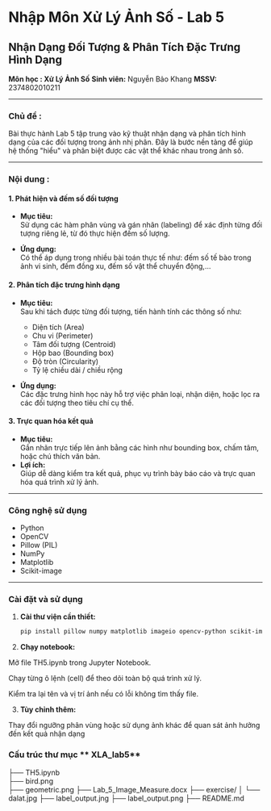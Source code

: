 # Nhập Môn Xử Lý Ảnh Số - Lab 5  
## Nhận Dạng Đối Tượng & Phân Tích Đặc Trưng Hình Dạng

**Môn học : Xử Lý Ảnh Số**
**Sinh viên:** Nguyễn Bảo Khang
**MSSV:** 2374802010211

---

### Chủ đề :

Bài thực hành Lab 5 tập trung vào kỹ thuật nhận dạng và phân tích hình dạng của các đối tượng trong ảnh nhị phân. Đây là bước nền tảng để giúp hệ thống "hiểu" và phân biệt được các vật thể khác nhau trong ảnh số.

---

### Nội dung :
#### 1. Phát hiện và đếm số đối tượng

- **Mục tiêu:**  
  Sử dụng các hàm phân vùng và gán nhãn (labeling) để xác định từng đối tượng riêng lẻ, từ đó thực hiện đếm số lượng.
  
- **Ứng dụng:**  
  Có thể áp dụng trong nhiều bài toán thực tế như: đếm số tế bào trong ảnh vi sinh, đếm đồng xu, đếm số vật thể chuyển động,...

#### 2. Phân tích đặc trưng hình dạng

- **Mục tiêu:**  
  Sau khi tách được từng đối tượng, tiến hành tính các thông số như:
  - Diện tích (Area)
  - Chu vi (Perimeter)
  - Tâm đối tượng (Centroid)
  - Hộp bao (Bounding box)
  - Độ tròn (Circularity)
  - Tỷ lệ chiều dài / chiều rộng

- **Ứng dụng:**  
  Các đặc trưng hình học này hỗ trợ việc phân loại, nhận diện, hoặc lọc ra các đối tượng theo tiêu chí cụ thể.

#### 3. Trực quan hóa kết quả

- **Mục tiêu:**  
  Gắn nhãn trực tiếp lên ảnh bằng các hình như bounding box, chấm tâm, hoặc chú thích văn bản.
- **Lợi ích:**  
  Giúp dễ dàng kiểm tra kết quả, phục vụ trình bày báo cáo và trực quan hóa quá trình xử lý ảnh.
---

### Công nghệ sử dụng

- Python  
- OpenCV  
- Pillow (PIL)  
- NumPy  
- Matplotlib  
- Scikit-image  

---

### Cài đặt và sử dụng

1. **Cài thư viện cần thiết:**

   ```bash
   pip install pillow numpy matplotlib imageio opencv-python scikit-image

2. **Chạy notebook:**

Mở file TH5.ipynb trong Jupyter Notebook.

Chạy từng ô lệnh (cell) để theo dõi toàn bộ quá trình xử lý.

Kiểm tra lại tên và vị trí ảnh nếu có lỗi không tìm thấy file.

3. **Tùy chỉnh thêm:**

Thay đổi ngưỡng phân vùng hoặc sử dụng ảnh khác để quan sát ảnh hưởng đến kết quả nhận dạng

### Cấu trúc thư mục ** XLA_lab5**
├── TH5.ipynb      
├── bird.png       
├── geometric.png
├── Lab_5_Image_Measure.docx
├── exercise/
│   └── dalat.jpg
├── label_output.jng 
├── label_output.png
├── README.md        

